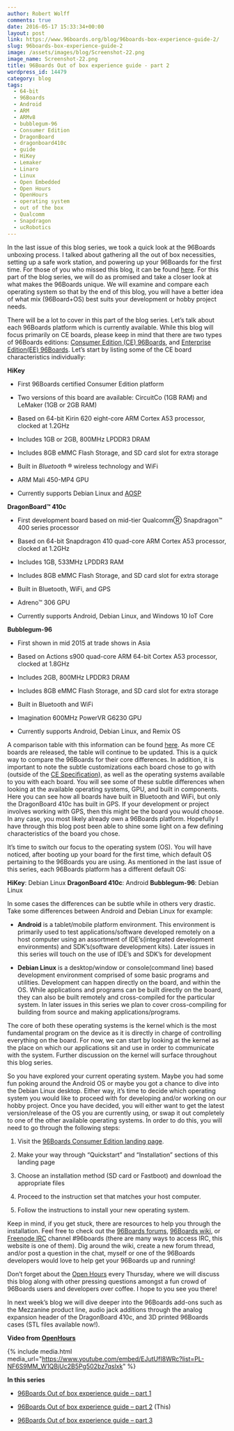 ```yaml
---
author: Robert Wolff
comments: true
date: 2016-05-17 15:33:34+00:00
layout: post
link: https://www.96boards.org/blog/96boards-box-experience-guide-2/
slug: 96boards-box-experience-guide-2
image: /assets/images/blog/Screenshot-22.png
image_name: Screenshot-22.png
title: 96Boards Out of box experience guide - part 2
wordpress_id: 14479
category: blog
tags:
  - 64-bit
  - 96Boards
  - Android
  - ARM
  - ARMv8
  - bubblegum-96
  - Consumer Edition
  - DragonBoard
  - dragonboard410c
  - guide
  - HiKey
  - Lemaker
  - Linaro
  - Linux
  - Open Embedded
  - Open Hours
  - OpenHours
  - operating system
  - out of the box
  - Qualcomm
  - Snapdragon
  - ucRobotics
---
```


In the last issue of this blog series, we took a quick look at the 96Boards unboxing process. I talked about gathering all the out of box necessities, setting up a safe work station, and powering up your 96Boards for the first time. For those of you who missed this blog, it can be found [here](/blog/96boards-box-experience-guide-1/).
For this part of the blog series, we will do as promised and take a closer look at what makes the 96Boards unique. We will examine and compare each operating system so that by the end of this blog, you will have a better idea of what mix (96Board+OS) best suits your development or hobby project needs.

There will be a lot to cover in this part of the blog series. Let’s talk about each 96Boards platform which is currently available. While this blog will focus primarily on CE boards, please keep in mind that there are two types of 96Boards editions: [Consumer Edition (CE) 96Boards](/products/ce/), and [Enterprise Edition(EE) 96Boards](/products/ee/). Let’s start by listing some of the CE board characteristics individually:

**HiKey**

- First 96Boards certified Consumer Edition platform

- Two versions of this board are available: CircuitCo (1GB RAM) and LeMaker (1GB or 2GB RAM)

- Based on 64-bit Kirin 620 eight-core ARM Cortex A53 processor, clocked at 1.2GHz

- Includes 1GB or 2GB, 800MHz LPDDR3 DRAM

- Includes 8GB eMMC Flash Storage, and SD card slot for extra storage

- Built in _Bluetooth_ ® wireless technology and WiFi

- ARM Mali 450-MP4 GPU

- Currently supports Debian Linux and [AOSP](https://source.android.com/source/devices.html)

**DragonBoard™ 410c**

- First development board based on mid-tier QualcommⓇ Snapdragon™ 400 series processor

- Based on 64-bit Snapdragon 410 quad-core ARM Cortex A53 processor, clocked at 1.2GHz

- Includes 1GB, 533MHz LPDDR3 RAM

- Includes 8GB eMMC Flash Storage, and SD card slot for extra storage

- Built in Bluetooth, WiFi, and GPS

- Adreno™ 306 GPU

- Currently supports Android, Debian Linux, and Windows 10 IoT Core

**Bubblegum-96**

- First shown in mid 2015 at trade shows in Asia

- Based on Actions s900 quad-core ARM 64-bit Cortex A53 processor, clocked at 1.8GHz

- Includes 2GB, 800MHz LPDDR3 DRAM

- Includes 8GB eMMC Flash Storage, and SD card slot for extra storage

- Built in Bluetooth and WiFi

- Imagination 600MHz PowerVR G6230 GPU

- Currently supports Android, Debian Linux, and Remix OS

A comparison table with this information can be found [here](https://www.96boards.org/documentation/consumer/guides/compare_96boards_ce.md.html). As more CE boards are released, the table will continue to be updated. This is a quick way to compare the 96Boards for their core differences. In addition, it is important to note the subtle customizations each board chose to go with (outside of the [CE Specification](https://linaro.co/ce-specification)), as well as the operating systems available to you with each board. You will see some of these subtle differences when looking at the available operating systems, GPU, and built in components. Here you can see how all boards have built in Bluetooth and WiFi, but only the DragonBoard 410c has built in GPS. If your development or project involves working with GPS, then this might be the board you would choose. In any case, you most likely already own a 96Boards platform. Hopefully I have through this blog post been able to shine some light on a few defining characteristics of the board you chose.

It’s time to switch our focus to the operating system (OS). You will have noticed, after booting up your board for the first time, which default OS pertaining to the 96Boards you are using. As mentioned in the last issue of this series, each 96Boards platform has a different default OS:

**HiKey**: Debian Linux
**DragonBoard 410c**: Android
**Bubblegum-96**: Debian Linux

In some cases the differences can be subtle while in others very drastic. Take some differences between Android and Debian Linux for example:

- **Android** is a tablet/mobile platform environment. This environment is primarily used to test applications/software developed remotely on a host computer using an assortment of IDE’s(integrated development environments) and SDK’s(software development kits).
  Later issues in this series will touch on the use of IDE’s and SDK’s for development

- **Debian Linux** is a desktop/window or console(command line) based development environment comprised of some basic programs and utilities. Development can happen directly on the board, and within the OS. While applications and programs can be built directly on the board, they can also be built remotely and cross-compiled for the particular system.
  In later issues in this series we plan to cover cross-compiling for building from source and making applications/programs.

The core of both these operating systems is the kernel which is the most fundamental program on the device as it is directly in charge of controlling everything on the board. For now, we can start by looking at the kernel as the place on which our applications sit and use in order to communicate with the system. Further discussion on the kernel will surface throughout this blog series.

So you have explored your current operating system. Maybe you had some fun poking around the Android OS or maybe you got a chance to dive into the Debian Linux desktop. Either way, it’s time to decide which operating system you would like to proceed with for developing and/or working on our hobby project. Once you have decided, you will either want to get the latest version/release of the OS you are currently using, or swap it out completely to one of the other available operating systems. In order to do this, you will need to go through the following steps:

1. Visit the [96Boards Consumer Edition landing page](https://www.96boards.org/documentation/consumer/).

2. Make your way through “Quickstart” and “Installation” sections of this landing page

3. Choose an installation method (SD card or Fastboot) and download the appropriate files

4. Proceed to the instruction set that matches your host computer.

5. Follow the instructions to install your new operating system.

Keep in mind, if you get stuck, there are resources to help you through the installation. Feel free to check out the [96Boards forums](https://discuss.96boards.org/), [96Boards wiki](https://github.com/96boards/documentation/wiki), or [Freenode IRC](https://webchat.freenode.net) channel #96boards (there are many ways to access IRC, this website is one of them). Dig around the wiki, create a new forum thread, and/or post a question in the chat, myself or one of the 96Boards developers would love to help get your 96Boards up and running!

Don’t forget about the [Open Hours](/) every Thursday, where we will discuss this blog along with other pressing questions amongst a fun crowd of 96Boards users and developers over coffee. I hope to you see you there!

In next week’s blog we will dive deeper into the 96Boards add-ons such as the Mezzanine product line, audio jack additions through the analog expansion header of the DragonBoard 410c, and 3D printed 96Boards cases (STL files available now!).

**Video from [OpenHours](/)**

{% include media.html media_url="https://www.youtube.com/embed/EJutUfI8WRc?list=PL-NF6S9MM_W1QBjUc2B5Pg502bz7qslxk" %}

**In this series**

- [96Boards Out of box experience guide – part 1](/blog/96boards-box-experience-guide-1/)

- [96Boards Out of box experience guide – part 2](/blog/96boards-box-experience-guide-2/) (This)

- [96Boards Out of box experience guide – part 3](/blog/96boards-box-experience-guide-3/)
